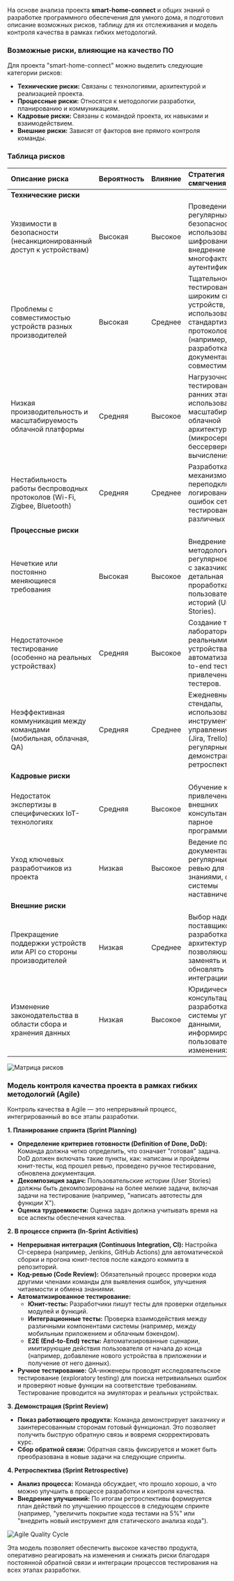 На основе анализа проекта **smart-home-connect** и общих знаний о разработке программного обеспечения для умного дома, я подготовил описание возможных рисков, таблицу для их отслеживания и модель контроля качества в рамках гибких методологий.

### Возможные риски, влияющие на качество ПО

Для проекта "smart-home-connect" можно выделить следующие категории рисков:

*   **Технические риски:** Связаны с технологиями, архитектурой и реализацией проекта.
*   **Процессные риски:** Относятся к методологии разработки, планированию и коммуникациям.
*   **Кадровые риски:** Связаны с командой проекта, их навыками и взаимодействием.
*   **Внешние риски:** Зависят от факторов вне прямого контроля команды.

### Таблица рисков

| Описание риска | Вероятность | Влияние | Стратегия смягчения |
| :--- | :--- | :--- | :--- |
| **Технические риски** |
| Уязвимости в безопасности (несанкционированный доступ к устройствам) | Высокая | Высокое | Проведение регулярных аудитов безопасности, использование шифрования данных, внедрение многофакторной аутентификации. |
| Проблемы с совместимостью устройств разных производителей | Высокая | Среднее | Тщательное тестирование с широким спектром устройств, использование стандартизированных протоколов (например, Matter), разработка четкой документации по совместимости. |
| Низкая производительность и масштабируемость облачной платформы | Средняя | Высокое | Нагрузочное тестирование на ранних этапах, использование масштабируемой облачной архитектуры (микросервисы, бессерверные вычисления). |
| Нестабильность работы беспроводных протоколов (Wi-Fi, Zigbee, Bluetooth) | Средняя | Среднее | Разработка механизмов переподключения, логирование и анализ ошибок сети, тестирование в различных условиях. |
| **Процессные риски** |
| Нечеткие или постоянно меняющиеся требования | Высокая | Высокое | Внедрение гибких методологий (Agile), регулярное общение с заказчиком, детальная проработка пользовательских историй (User Stories). |
| Недостаточное тестирование (особенно на реальных устройствах) | Средняя | Высокое | Создание тестовой лаборатории с реальными устройствами, автоматизация end-to-end тестов, привлечение бета-тестеров. |
| Неэффективная коммуникация между командами (мобильная, облачная, QA) | Средняя | Среднее | Ежедневные стендапы, использование общих инструментов для управления задачами (Jira, Trello), регулярные демонстрации и ретроспективы. |
| **Кадровые риски** |
| Недостаток экспертизы в специфических IoT-технологиях | Средняя | Высокое | Обучение команды, привлечение внешних консультантов, парное программирование. |
| Уход ключевых разработчиков из проекта | Низкая | Высокое | Ведение подробной документации, регулярные код-ревью для обмена знаниями, создание системы наставничества. |
| **Внешние риски** |
| Прекращение поддержки устройств или API со стороны производителей | Низкая | Среднее | Выбор надежных поставщиков, разработка архитектуры, позволяющей легко заменять или обновлять интеграции. |
| Изменение законодательства в области сбора и хранения данных | Низкая | Высокое | Юридическая консультация, разработка гибкой системы управления данными, информирование пользователей об изменениях. |

![Матрица рисков](smart_home_connect_risk_matrix_clean.png)

### Модель контроля качества проекта в рамках гибких методологий (Agile)

Контроль качества в Agile — это непрерывный процесс, интегрированный во все этапы разработки.

**1. Планирование спринта (Sprint Planning)**

*   **Определение критериев готовности (Definition of Done, DoD):** Команда должна четко определить, что означает "готовая" задача. DoD должен включать такие пункты, как: написаны и пройдены юнит-тесты, код прошел ревью, проведено ручное тестирование, обновлена документация.
*   **Декомпозиция задач:** Пользовательские истории (User Stories) должны быть декомпозированы на более мелкие задачи, включая задачи на тестирование (например, "написать автотесты для функции Х").
*   **Оценка трудоемкости:** Оценка задач должна учитывать время на все аспекты обеспечения качества.

**2. В процессе спринта (In-Sprint Activities)**

*   **Непрерывная интеграция (Continuous Integration, CI):** Настройка CI-сервера (например, Jenkins, GitHub Actions) для автоматической сборки и прогона юнит-тестов после каждого коммита в репозиторий.
*   **Код-ревью (Code Review):** Обязательный процесс проверки кода другими членами команды для выявления ошибок, улучшения читаемости и обмена знаниями.
*   **Автоматизированное тестирование:**
    *   **Юнит-тесты:** Разработчики пишут тесты для проверки отдельных модулей и функций.
    *   **Интеграционные тесты:** Проверка взаимодействия между различными компонентами системы (например, между мобильным приложением и облачным бэкендом).
    *   **E2E (End-to-End) тесты:** Автоматизированные сценарии, имитирующие действия пользователя от начала до конца (например, добавление нового устройства в приложении и получение от него данных).
*   **Ручное тестирование:** QA-инженеры проводят исследовательское тестирование (exploratory testing) для поиска нетривиальных ошибок и проверяют новые функции на соответствие требованиям. Тестирование проводится на эмуляторах и реальных устройствах.

**3. Демонстрация (Sprint Review)**

*   **Показ работающего продукта:** Команда демонстрирует заказчику и заинтересованным сторонам готовый функционал. Это позволяет получить быструю обратную связь и вовремя скорректировать курс.
*   **Сбор обратной связи:** Обратная связь фиксируется и может быть преобразована в новые задачи на следующие спринты.

**4. Ретроспектива (Sprint Retrospective)**

*   **Анализ процесса:** Команда обсуждает, что прошло хорошо, а что можно улучшить в процессе разработки и контроля качества.
*   **Внедрение улучшений:** По итогам ретроспективы формируется план действий по улучшению процессов в следующем спринте (например, "увеличить покрытие кода тестами на 5%" или "внедрить новый инструмент для статического анализа кода").

![Agile Quality Cycle](agile_quality_cycle_vertical.png)

Эта модель позволяет обеспечить высокое качество продукта, оперативно реагировать на изменения и снижать риски благодаря постоянной обратной связи и интеграции процессов тестирования на всех этапах разработки.
